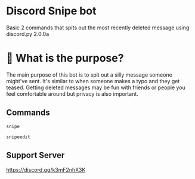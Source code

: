 # Discord Snipe bot 

Basic 2 commands that spits out the most recently deleted message using discord.py 2.0.0a

<h1> 🤨 What is the purpose? </h1>

The main purpose of this bot is to spit out a silly message someone might've sent. It's similar to when someone makes a typo and they get teased. Getting deleted messages may be fun with friends or people you feel comfortable around but privacy is also important.

<h2> Commands </h2>

`snipe` <br>

`snipeedit`

<h2> Support Server </h2>

https://discord.gg/k3mF2nhX3K

